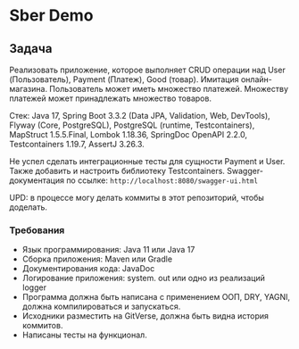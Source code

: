 # Sber Demo

## Задача
Реализовать приложение, которое выполняет CRUD операции над User (Пользователь), Payment (Платеж), Good (товар).
Имитация онлайн-магазина. Пользователь может иметь множество платежей. Множеству платежей может принадлежать множество товаров.

Стек: Java 17, Spring Boot 3.3.2 (Data JPA, Validation, Web, DevTools), Flyway (Core, PostgreSQL), 
PostgreSQL (runtime, Testcontainers), MapStruct 1.5.5.Final, Lombok 1.18.36, SpringDoc OpenAPI 2.2.0, 
Testcontainers 1.19.7, AssertJ 3.26.3.

Не успел сделать интеграционные тесты для сущности Payment и User. Также добавить и настроить библиотеку Testcontainers.
Swagger-документация по ссылке: `http://localhost:8080/swagger-ui.html`

UPD: в процессе могу делать коммиты в этот репозиторий, чтобы доделать. 
### Требования
- Язык программирования: Java 11 или Java 17
- Сборка приложения: Maven или Gradle
- Документирования кода: JavaDoc
- Логирование приложения: system. out или одно из реализаций logger
- Программа должна быть написана с применением ООП, DRY, YAGNI, должна компилироваться и запускаться.
- Исходники разместить на GitVerse, должна быть видна история коммитов.
- Написаны тесты на функционал.